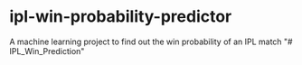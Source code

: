 # ipl-win-probability-predictor
A machine learning project to find out the win probability of an IPL match
"# IPL_Win_Prediction" 
